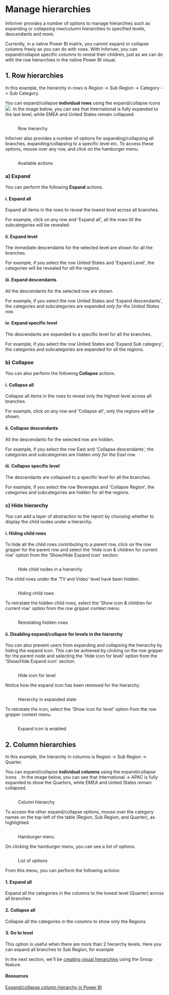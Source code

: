 # Manage hierarchies

Inforiver provides a number of options to manage hierarchies such as expanding or collapsing row/column hierarchies to specified levels, descendants and more.&#x20;

Currently, in a native Power BI matrix, you cannot expand or collapse columns freely as you can do with rows. With Inforiver, you can expand/collapse specific columns to reveal their children, just as we can do with the row hierarchies in the native Power BI visual.

## 1. Row hierarchies

In this example, the hierarchy in rows is Region -> Sub Region -> Category -> Sub Category.

You can expand/collapse **individual rows** using the expand/collapse icons![](<../../.gitbook/assets/image (2) (3) (1).png>). In the image below, you can see that International is fully expanded to the last level, while EMEA and United States remain collapsed.&#x20;

<figure><img src="../../.gitbook/assets/RowHierarchy.png" alt=""><figcaption><p>Row hierarchy</p></figcaption></figure>

Inforiver also provides a number of options for expanding/collapsing all branches, expanding/collapsing to a specific level etc. To access these options, mouse over any row, and click on the hamburger menu.&#x20;

<figure><img src="../../.gitbook/assets/List of Options.png" alt=""><figcaption><p>Available actions</p></figcaption></figure>

### a) Expand

You can perform the following **Expand** actions.

#### i. **Expand all**&#x20;

Expand all items in the rows to reveal the lowest level across all branches.

For example, click on any row and 'Expand all', all the rows till the subcategories will be revealed.

#### ii. **Expand level**&#x20;

The immediate descendants for the selected level are shown for all the branches.&#x20;

For example, if you select the row United States and 'Expand Level', the categories will be revealed for _all the regions._

#### iii. **Expand descendants**&#x20;

All the descendants for the selected row are shown.&#x20;

For example, if you select the row United States and 'Expand descendants', the categories and subcategories are expanded _only for the United States row._

#### iv. **Expand specific level**&#x20;

The descendants are expanded to a specific level for all the branches.&#x20;

For example, if you select the row United States and 'Expand Sub category', the categories and subcategories are expanded for all the regions.

### b) Collapse

You can also perform the following **Collapse** actions.

#### i. **Collapse all**&#x20;

Collapse all items in the rows to reveal only the highest level across all branches.

For example, click on any row and 'Collapse all', only the regions will be shown.

#### ii. **Collapse descendants**&#x20;

All the descendants for the selected row are hidden.&#x20;

For example, if you select the row East and 'Collapse descendants', the categories and subcategories are hidden _only for the East row._

#### iii. **Collapse specific level**&#x20;

The descendants are collapsed to a specific level for all the branches.&#x20;

For example, if you select the row Beverages and 'Collapse Region', the categories and subcategories are hidden for all the regions.

### c) Hide hierarchy

You can add a layer of abstraction to the report by choosing whether to display the child nodes under a hierarchy.

#### i. Hiding child rows

To hide all the child rows contributing to a parent row, click on the row gripper for the parent row and select the 'Hide icon & children for current row' option from the 'Show/Hide Expand icon' section.

<figure><img src="../../.gitbook/assets/image.png" alt=""><figcaption><p>Hide child nodes in a hierarchy</p></figcaption></figure>

The child rows under the 'TV and Video' level have been hidden.

<figure><img src="../../.gitbook/assets/image (1).png" alt=""><figcaption><p>Hiding child rows</p></figcaption></figure>

To reinstate the hidden child rows, select the 'Show icon & children for current row' option from the row gripper context menu.

<figure><img src="../../.gitbook/assets/image (2).png" alt=""><figcaption><p>Reinstating hidden rows</p></figcaption></figure>

#### ii. Disabling expand/collapse for levels in the hierarchy

You can also prevent users from expanding and collapsing the hierarchy by hiding the expand icon. This can be achieved by clicking on the row gripper for the parent node and selecting the 'Hide icon for level' option from the 'Show/Hide Expand icon' section.

<figure><img src="../../.gitbook/assets/image (3).png" alt=""><figcaption><p>Hide icon for level</p></figcaption></figure>

Notice how the expand icon has been removed for the hierarchy.

<figure><img src="../../.gitbook/assets/image (4).png" alt=""><figcaption><p>Hierarchy in expanded state</p></figcaption></figure>

To reinstate the icon, select the 'Show icon for level' option from the row gripper context menu.

<figure><img src="../../.gitbook/assets/image (5).png" alt=""><figcaption><p>Expand icon is enabled</p></figcaption></figure>

## 2. Column hierarchies

In this example, the hierarchy in columns is Region -> Sub Region -> Quarter.

You can expand/collapse **individual columns** using the expand/collapse icons <img src="../../.gitbook/assets/image (17) (2) (1).png" alt="" data-size="line"> . In the image below, you can see that International -> APAC is fully expanded to show the Quarters, while EMEA and United States remain collapsed.&#x20;

<figure><img src="../../.gitbook/assets/ColumnHierarchy.png" alt=""><figcaption><p>Column hierarchy</p></figcaption></figure>

To access the other expand/collapse options, mouse over the category names on the top-left of the table (Region, Sub Region, and Quarter), as highlighted.

<figure><img src="../../.gitbook/assets/Hamburger MenuC.png" alt=""><figcaption><p>Hamburger menu</p></figcaption></figure>

On clicking the hamburger menu, you can see a list of options.

<figure><img src="../../.gitbook/assets/List of OptionsC.png" alt=""><figcaption><p>List of options</p></figcaption></figure>

From this menu, you can perform the following actions:

#### **1. Expand all**&#x20;

Expand all the categories in the columns to the lowest level (Quarter) across all branches

#### **2. Collapse all**&#x20;

Collapse all the categories in the columns to show only the Regions

#### **3. Go to level**&#x20;

This option is useful when there are more than 2 hierarchy levels. Here you can expand all branches to Sub Region, for example

In the next section, we'll be [creating visual hierarchies](create-visual-hierarchies.md) using the Group feature.

#### Resources

[Expand/collapse column hierarchy in Power BI](https://inforiver.com/blog/feature-highlights/expand-collapse-column-hierarchy-in-power-bi/)
